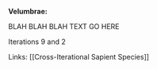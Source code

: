 **Velumbrae:**

BLAH BLAH BLAH TEXT GO HERE

Iterations 9 and 2

Links:
[[Cross-Iterational Sapient Species]]
